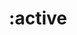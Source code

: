 ---
title: ":active"
category: css
keywords: pseudo-class
last_test_date: "2019-10-28"
test_url: "/tests/css-selectors-pseudo-classes.html"
test_results_url: "https://app.emailonacid.com/app/acidtest/cl8ZYgIGE372fkVVuJkwNJDd7B4JUpo23Nz6qANcSlRUA/list"
stats: {
	apple-mail: {
		macos: {
			"12.4": "n"
		},
		ios: {
            "13.1": "n"
		}
	},
	gmail: {
		desktop-webmail: {
			"2019-10": "n"
		},
		ios: {
			"2019-10": "n"
		},
		android: {
			"2019-10": "n"
		},
        mobile-webmail: {
            "2020-02": "n"
        }
	},
    orange: {
        desktop-webmail: {
            "2019-10":"y",
            "2021-03":"y"
        },
        ios: {
            "2019-10":"n"
        },
        android: {
            "2019-10":"y"
        }
    },
	outlook: {
        outlook-one: {
            "2022-05": "a #1"
        },
		windows: {
			"2007": "n",
			"2010": "n",
			"2013": "n",
			"2016": "n",
			"2019": "n"
		},
		windows-mail: {
			"2019-10": "n"
		},
		macos: {
			"2019-02": "y"
		},
		outlook-com: {
			"2019-10": "a #1"
		},
		ios: {
			"2019-10": "n"
		},
		android: {
			"2019-10": "y"
		}
	},
    thunderbird: {
        macos: {
            "60.8":"y"
        }
    },
	yahoo: {
		desktop-webmail: {
			"2019-02": "y"
		},
		ios: {
			"2019-02": "y"
		},
		android: {
			"2019-02": "y"
		}
	},
	aol: {
		desktop-webmail: {
			"2019-02": "y"
		},
		ios: {
			"2019-02": "n"
		},
		android: {
			"2019-02": "y"
		}
	},
	samsung-email: {
		android: {
			"6.0.04.6": "n"
		}
	},
    sfr: {
        desktop-webmail: {
            "2020-01":"y"
        },
        ios: {
            "2020-01":"n"
        },
        android: {
            "2020-01":"n"
        }
    },
    protonmail: {
        desktop-webmail: {
            "2020-03":"n"
        },
        ios: {
            "2020-03":"n"
        },
        android: {
            "2020-03":"y"
        }
    },
    hey: {
        desktop-webmail: {
            "2020-06":"y"
        }
    },
    mail-ru: {
        desktop-webmail: {
            "2020-10":"n"
        }
    },
	fastmail: {
		desktop-webmail: {
			"2021-07": "y"
		}
	},
    laposte: {
        desktop-webmail: {
            "2021-08": "y"
        }
    },
    gmx: {
        desktop-webmail: {
            "2022-07": "y"
        },
        ios: {
            "2022-07": "y"
        },
        android: {
            "2022-07": "y"
        }
    },
    web-de: {
        desktop-webmail: {
            "2022-07": "y"
        },
        ios: {
            "2022-07": "y"
        },
        android: {
            "2022-07": "y"
        }
    },
    ionos-1and1: {
        desktop-webmail: {
            "2022-07": "y"
        },
        android: {
            "2022-07": "y"
        }
    }
}
notes_by_num: {
    "1": "Partial. Only supported on type selectors."
}
links: {
    "Can I use: :active":"https://caniuse.com/#feat=mdn-css_selectors_active",
    "MDN: :active":"https://developer.mozilla.org/en-US/docs/Web/CSS/:active"
}
---